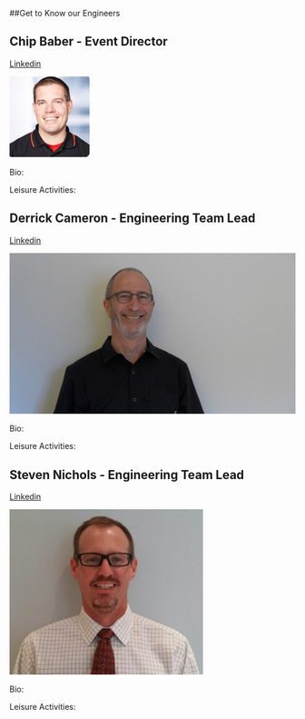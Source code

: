 ##Get to Know our Engineers

**Chip Baber - Event Director**
---
[Linkedin](https://www.linkedin.com/in/chipbaber)

![thumbnail of promo](img/chip.png)

Bio:

Leisure Activities:

 **Derrick Cameron - Engineering Team Lead**
---
 [Linkedin](https://www.linkedin.com/in/derrick-cameron-b96408)

![thumbnail of promo](img/derrick.jpg)
 
 Bio:

 Leisure Activities:

 **Steven Nichols - Engineering Team Lead**
---
 [Linkedin](https://www.linkedin.com/in/steve-nichols-820b634)

![thumbnail of promo](img/steven.png)
 
 Bio:

 Leisure Activities:

